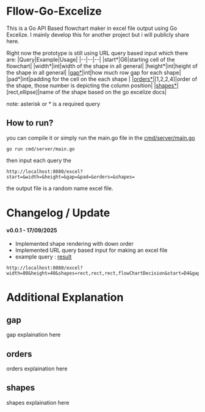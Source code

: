 # Fllow-Go-Excelize

This is a Go API Based flowchart maker in excel file output using Go Excelize. I mainly develop this for another project but i will publicly share here.

Right now the prototype is still using URL query based input which there are:
|Query|Example|Usage|
|--|--|--|
|start*|G6|starting cell of the flowchart|
|width*|int|width of the shape in all general|
|height*|int|height of the shape in all general|
|[gap*](##gap)|int|how much row gap for each shape|
|pad*|int|padding for the cell on the each shape |
|[orders*](##order)|[1,2,2,4]|order of the shape, those number is depicting the column position|
|[shapes*](##shapes)|[rect,ellipse]|name of the shape based on the go excelize docs|

note: asterisk or * is a required query

## How to run?

you can compile it or simply run the main.go file in the [cmd/server/main.go](cmd/server/main.go)

```
go run cmd/server/main.go
```

then input each query the 
```
http://localhost:8080/excel?start=&width=&height=&gap=&pad=&orders=&shapes=
```

the output file is a random name excel file.

# Changelog / Update

#### v0.0.1 - 17/09/2025
- Implemented shape rendering with down order
- Implemented URL query based input for making an excel file
- example query : [result](https://files.catbox.moe/pxsl9m.png)

```
http://localhost:8080/excel?width=80&height=40&shapes=rect,rect,rect,flowChartDecision&start=D4&gap=1&pad=10&orders=1,1,2,4
```

# Additional Explanation
## gap
gap explaination here

## orders
orders explaination here

## shapes
shapes explaination here
